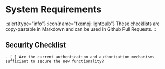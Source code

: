 # System Requirements 

::alert{type="info"}
:icon{name="fxemoji:lightbulb"} These checklists are copy-pastable in Markdown and can be used in Github Pull Requests.
::

## Security Checklist

```
- [ ] Are the current authentication and authorization mechanisms sufficient to secure the new functionality?
```